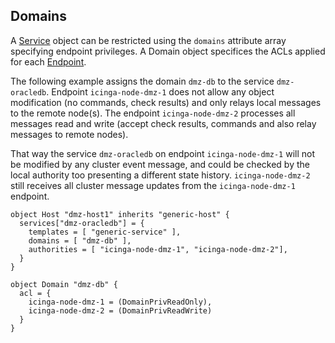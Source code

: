 ## <a id="domains"></a> Domains

A [Service](#objecttype-service) object can be restricted using the `domains` attribute
array specifying endpoint privileges.
A Domain object specifices the ACLs applied for each [Endpoint](#objecttype-endpoint).

The following example assigns the domain `dmz-db` to the service `dmz-oracledb`. Endpoint
`icinga-node-dmz-1` does not allow any object modification (no commands, check results) and only
relays local messages to the remote node(s). The endpoint `icinga-node-dmz-2` processes all
messages read and write (accept check results, commands and also relay messages to remote
nodes).

That way the service `dmz-oracledb` on endpoint `icinga-node-dmz-1` will not be modified
by any cluster event message, and could be checked by the local authority too presenting
a different state history. `icinga-node-dmz-2` still receives all cluster message updates
from the `icinga-node-dmz-1` endpoint.

    object Host "dmz-host1" inherits "generic-host" {
      services["dmz-oracledb"] = {
        templates = [ "generic-service" ],
        domains = [ "dmz-db" ],
        authorities = [ "icinga-node-dmz-1", "icinga-node-dmz-2"],
      }
    }

    object Domain "dmz-db" {
      acl = {
        icinga-node-dmz-1 = (DomainPrivReadOnly),
        icinga-node-dmz-2 = (DomainPrivReadWrite)
      }
    }